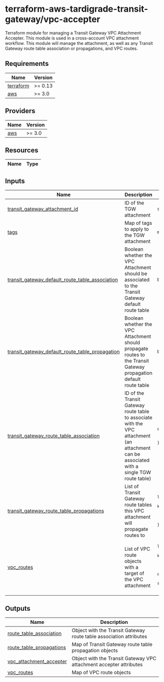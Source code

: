 # terraform-aws-tardigrade-transit-gateway/vpc-accepter

Terraform module for managing a Transit Gateway VPC Attachment Accepter. This module is used in a
cross-account VPC attachment workflow. This module will manage the attachment, as well as any Transit
Gateway route table association or propagations, and VPC routes.

<!-- BEGIN TFDOCS -->
## Requirements

| Name | Version |
|------|---------|
| <a name="requirement_terraform"></a> [terraform](#requirement\_terraform) | >= 0.13 |
| <a name="requirement_aws"></a> [aws](#requirement\_aws) | >= 3.0 |

## Providers

| Name | Version |
|------|---------|
| <a name="provider_aws"></a> [aws](#provider\_aws) | >= 3.0 |

## Resources

| Name | Type |
|------|------|

## Inputs

| Name | Description | Type | Default | Required |
|------|-------------|------|---------|:--------:|
| <a name="input_transit_gateway_attachment_id"></a> [transit\_gateway\_attachment\_id](#input\_transit\_gateway\_attachment\_id) | ID of the TGW attachment | `string` | n/a | yes |
| <a name="input_tags"></a> [tags](#input\_tags) | Map of tags to apply to the TGW attachment | `map(string)` | `{}` | no |
| <a name="input_transit_gateway_default_route_table_association"></a> [transit\_gateway\_default\_route\_table\_association](#input\_transit\_gateway\_default\_route\_table\_association) | Boolean whether the VPC Attachment should be associated to the Transit Gateway default route table | `bool` | `true` | no |
| <a name="input_transit_gateway_default_route_table_propagation"></a> [transit\_gateway\_default\_route\_table\_propagation](#input\_transit\_gateway\_default\_route\_table\_propagation) | Boolean whether the VPC Attachment should propagate routes to the Transit Gateway propagation default route table | `bool` | `true` | no |
| <a name="input_transit_gateway_route_table_association"></a> [transit\_gateway\_route\_table\_association](#input\_transit\_gateway\_route\_table\_association) | ID of the Transit Gateway route table to associate with the VPC attachment (an attachment can be associated with a single TGW route table) | <pre>object({<br>    transit_gateway_route_table_id = string<br>  })</pre> | `null` | no |
| <a name="input_transit_gateway_route_table_propagations"></a> [transit\_gateway\_route\_table\_propagations](#input\_transit\_gateway\_route\_table\_propagations) | List of Transit Gateway route tables this VPC attachment will propagate routes to | <pre>list(object({<br>    # `name` is used as for_each key<br>    name                           = string<br>    transit_gateway_route_table_id = string<br>  }))</pre> | `[]` | no |
| <a name="input_vpc_routes"></a> [vpc\_routes](#input\_vpc\_routes) | List of VPC route objects with a target of the VPC attachment | <pre>list(object({<br>    # `name` is used as for_each key<br>    name                        = string<br>    route_table_id              = string<br>    destination_cidr_block      = string<br>    destination_ipv6_cidr_block = string<br>  }))</pre> | `[]` | no |

## Outputs

| Name | Description |
|------|-------------|
| <a name="output_route_table_association"></a> [route\_table\_association](#output\_route\_table\_association) | Object with the Transit Gateway route table association attributes |
| <a name="output_route_table_propagations"></a> [route\_table\_propagations](#output\_route\_table\_propagations) | Map of Transit Gateway route table propagation objects |
| <a name="output_vpc_attachment_accepter"></a> [vpc\_attachment\_accepter](#output\_vpc\_attachment\_accepter) | Object with the Transit Gateway VPC attachment accepter attributes |
| <a name="output_vpc_routes"></a> [vpc\_routes](#output\_vpc\_routes) | Map of VPC route objects |

<!-- END TFDOCS -->